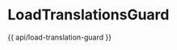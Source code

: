 <!-- ======================================================================
--- Search engine
title:          LoadTranslationsGuard
keywords:       LoadTranslationsGuard
description:    LoadTranslationsGuard.
--- Menu system
order:          30
text:           LoadTranslationsGuard
hidden:         false
umbel:          false
--- Page properties
id:             
document:       
layout:         layout-2-left
$-left:         #side-menu
searchable:     true
--- Side menu
side-menu-root:     /api
side-menu-header:   API
side-menu-top:      API
side-menu-depth:    1
======================================================================= -->

# LoadTranslationsGuard

{{ api/load-translation-guard }}
